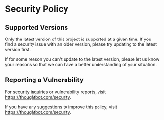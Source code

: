 <!-- START /templates/security.md -->
# Security Policy

## Supported Versions

Only the latest version of this project is supported at a given time. If
you find a security issue with an older version, please try updating to the
latest version first.

If for some reason you can't update to the latest version, please let us know
your reasons so that we can have a better understanding of your situation.

## Reporting a Vulnerability

For security inquiries or vulnerability reports, visit
<https://thoughtbot.com/security>.

If you have any suggestions to improve this policy, visit <https://thoughtbot.com/security>.

<!-- END /templates/security.md -->

